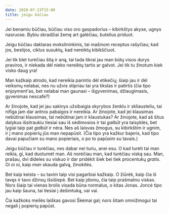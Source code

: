 ```yaml
---
date: 2020-07-23T15:00
title: jeigu būčiau
---
```


Jei benamiu būčiau, būčiau viso oro gaspadorius – kibirkštys akyse, ugnys
nasruose. Bybiu skradžiai žemę art galėčiau, butelius priduot.

Jeigu būčiau daktaras mokslininkinis, tai mašinom receptus rašyčiau; kad jos,
bestijos, ciklus susuktų, kad nereiktų kibikščiuot.

Jei tik blet turėčiau šitą ir aną, tai tada tikrai jau man būtų visos durys
praviros, ir niekada dėl nieko nereiktų tartis ar galvot. Jei tik tu žinotum
kiek visko daug yra!

Man kažkaip atrodo, kad nereikia parintis dėl etikečių; šiaip jau ir dėl
veiksmų nelabai, nes nu užvis stipriau tai yra tikslas ir patirtis (čia tipo
enjoyment'as, bet nelabai man gaunasi – išgyvenimas, džiaugimasis, gyvenimas
nescafe?)

Ar žinojote, kad jei jau sakinys užsibaigia skyrybos ženklu ir skliausteliu,
tai nifiga jam dar antros pabaigos ir nereikia. Ar žinojote, kad jei klausimas
nebūtinai klausimas, tai nebūtinai jam ir klaustukas? Ar žinojote, kad aš šitus
dalykus išsitraukiu tiesiai sau iš sėdimosios ir tai _galbūt_ yra taisyklės,
bet lygiai taip pat _galbūt_ ir nėra. Nes aš laisvas žmogus, su kibirkštim ir
ugnim, ir į mano popierių jūs man nepapūsit. (Čia tipo yra kažkur bajeris, kad
tipo davai papučiam su mano popieriais, o po to papūsim su tavais.)

Jeigu būčiau ir turėčiau, nes dabar nei turiu, anei esu. O kad turėti tai man
reikia, gi, kad duotumėt man. Aš norėčiau man, kad turėčiau viską sau. Man,
prašau, dvi dideles su viskuo ir dar pridėkit šiek bei tiek procentukų
_gratis_. Oi oi oi, kaip *man* skauda galvą, žinokitės.

Bet kaip keista – su tavim taip visi pagarbiai kažkaip. O žiūrėk, kaip čia iš
tavęs ir tavo džinsų išsišiepė. Bet kaip įdomu, čia taip prašmatnu viskas. Nors
šiaip tai vienas brolis visada būna normalus, o kitas Jonas. Joncė tipo jau
kaip šauna, tai tiesiai į dešimtuką, vai vai.

Čia kažkoks meilės laiškas gavosi Škėmai gal; nors šitam omnižmogui tai negali
į popierių papūst.
